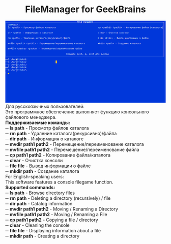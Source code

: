 ﻿<html>
<h1 align="center">FileManager for GeekBrains</h1>
<img src="../../images/screnn.png">
Для русскоязычных пользователей:
<br>
Это программное обеспечение выполняет функцию консольного файлового менеджера.
<br><b>Поддерживаемые команды:</b>
<br>─ <b>ls path</b> - Просмотр файлов каталога
<br>─ <b>rm path</b> - Удаление каталога(рекурсивно)/файла
<br>─ <b>dir path</b> - Информация о каталоге
<br>─ <b>mvdir path1 path2</b> - Перемещение/переименование каталога
<br>─ <b>mvfile path1 path2</b> - Перемещение/переименование файла
<br>─ <b>cp path1 path2</b> - Копирование файла/каталога
<br>─ <b>clear</b> - Очистка консоли
<br>─ <b>file file</b> - Вывод информации о файле
<br>─ <b>mkdir path</b> - Создание каталога
<br>
For English-speaking users:
<br>
This software features a console filegame function.
<br><b>Supported commands:</b>
<br>─ <b>ls path</b> - Browse directory files
<br>─ <b>rm path</b> - Deleting a directory (recursively) / file
<br>─ <b>dir path</b> - Catalog information
<br>─ <b>mvdir path1 path2</b> - Moving / Renaming a Directory
<br>─ <b>mvfile path1 path2</b> - Moving / Renaming a File
<br>─ <b>cp path1 path2</b> - Copying a file / directory
<br>─ <b>clear</b> - Cleaning the console
<br>─ <b>file file</b> - Displaying information about a file
<br>─ <b>mkdir path</b> - Creating a directory
</html>